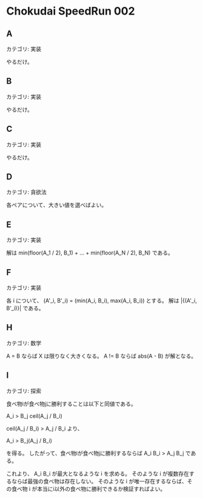 # Chokudai SpeedRun 002

## A
カテゴリ: 実装

やるだけ。

## B
カテゴリ: 実装

やるだけ。

## C
カテゴリ: 実装

やるだけ。

## D
カテゴリ: 貪欲法

各ペアについて、大きい値を選べばよい。

## E
カテゴリ: 実装

解は min(floor(A_1 / 2), B_1) + ... + min(floor(A_N / 2), B_N) である。

## F
カテゴリ: 実装

各 i について、 (A'_i, B'_i) = (min(A_i, B_i), max(A_i, B_i)) とする。
解は |{(A'_i, B'_i)}| である。

## H
カテゴリ: 数学

A = B ならば X は限りなく大きくなる。
A != B ならば abs(A - B) が解となる。

## I
カテゴリ: 探索

食べ物iが食べ物jに勝利することは以下と同値である。

A_i > B_j ceil(A_j / B_i)

ceil(A_j / B_i) > A_j / B_i より、

A_i > B_j(A_j / B_i)

を得る。
したがって、食べ物iが食べ物jに勝利するならば A_i B_i > A_j B_j である。

これより、 A_i B_i が最大となるような i を求める。
そのような i が複数存在するならば最強の食べ物は存在しない。
そのような i が唯一存在するならば、その食べ物 i が本当にi以外の食べ物に勝利できるか検証すればよい。
